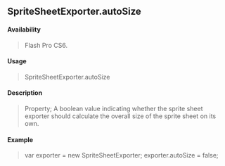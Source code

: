 ## SpriteSheetExporter.autoSize

#### Availability

> Flash Pro CS6.

#### Usage

> SpriteSheetExporter.autoSize

#### Description

> Property; A boolean value indicating whether the sprite sheet exporter should calculate the overall size of the sprite sheet on its own.

#### Example

> var exporter = new SpriteSheetExporter; exporter.autoSize = false;
